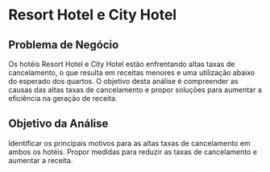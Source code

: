 # Resort Hotel e City Hotel

## Problema de Negócio

Os hotéis Resort Hotel e City Hotel estão enfrentando altas taxas de cancelamento, o que resulta em receitas menores e uma utilização abaixo do esperado dos quartos. O objetivo desta análise é compreender as causas das altas taxas de cancelamento e propor soluções para aumentar a eficiência na geração de receita.

## Objetivo da Análise

Identificar os principais motivos para as altas taxas de cancelamento em ambos os hotéis.
Propor medidas para reduzir as taxas de cancelamento e aumentar a receita.

